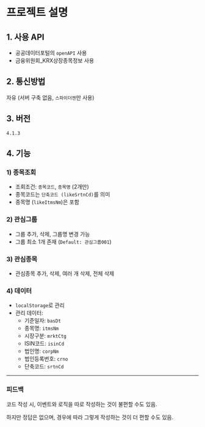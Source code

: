 <h1>프로젝트 설명</h1>
    
  <h2>1. 사용 API</h2>
  <ul>
      <li>공공데이터포털의 <code>openAPI</code> 사용</li>
      <li>금융위원회_KRX상장종목정보 사용</li>
  </ul>

  <h2>2. 통신방법</h2>
  <p>자유 (서버 구축 없음, <code>스파이더젠</code>만 사용)</p>

  <h2>3. 버전</h2>
  <p><code>4.1.3</code></p>

  <h2>4. 기능</h2>
  
  <h3>1) 종목조회</h3>
  <ul>
      <li>조회조건: <code>종목코드</code>, <code>종목명</code> (2개만)</li>
      <li>종목코드는 <code>단축코드 (likeSrtnCd)</code>를 의미</li>
      <li>종목명 (<code>likeItmsNm</code>)은 포함</li>
  </ul>
    
  <h3>2) 관심그룹</h3>
  <ul>
      <li>그룹 추가, 삭제, 그룹명 변경 가능</li>
      <li>그룹 최소 1개 존재 (<code>Default: 관심그룹001</code>)</li>
  </ul>
    
  <h3>3) 관심종목</h3>
  <ul>
      <li>관심종목 추가, 삭제, 여러 개 삭제, 전체 삭제</li>
  </ul>
    
  <h3>4) 데이터</h3>
  <ul>
      <li><code>localStorage</code>로 관리</li>
      <li>
          관리 데이터:
          <ul>
              <li>기준일자: <code>basDt</code></li>
              <li>종목명: <code>itmsNm</code></li>
              <li>시장구분: <code>mrktCtg</code></li>
              <li>ISIN코드: <code>isinCd</code></li>
              <li>법인명: <code>corpNm</code></li>
              <li>법인등록번호: <code>crno</code></li>
              <li>단축코드: <code>srtnCd</code></li>
          </ul>
      </li>
  </ul>

---


  <h3>피드백</h3>
  <p>코드 작성 시, 이벤트와 로직을 따로 작성하는 것이 불편할 수도 있음.</p>
  <p>하지만 정답은 없으며, 경우에 따라 그렇게 작성하는 것이 더 편할 수도 있음.</p>
